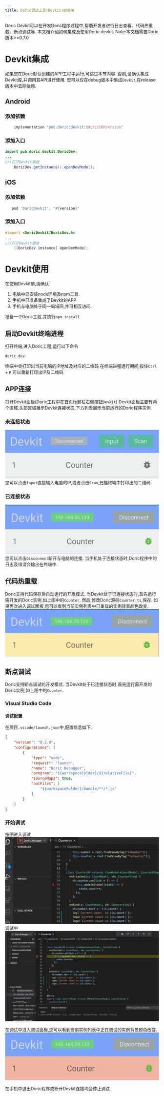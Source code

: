 ```yaml
---
title: Doric调试工具(Devkit)的使用
---
```

Doric Devkit可以在开发Doric程序过程中,帮助开发者进行日志查看、代码热重载、断点调试等.
本文档介绍如何集成及使用Doric devkit.
Note:本文档需要Doric版本>=0.7.0

# Devkit集成
如果您在Doric默认创建的APP工程中运行,可跳过本节内容.
否则,请确认集成Devkit库,并调用其API进行使用.
您可以仅在debug版本中集成`Devkit`,在release版本中去除依赖.
## Android
### 添加依赖
```groovy
    implementation "pub.doric:devkit:$doricSDKVersion"
```
### 添加入口
```java
import pub.doric.devkit.DoricDev;
...
///打开Devkit面板
    DoricDev.getInstance().openDevMode();
```
## iOS
### 添加依赖
```ruby
   pod 'DoricDevkit', "#{version}"
```
### 添加入口
```objectivec
#import <DoricDevkit/DoricDev.h>
...
///打开Devkit面板
    [[DoricDev instance] openDevMode];
```
# Devkit使用
在使用Devkit前,请确认
1. 电脑中已安装node环境及npm工具.
1. 手机中已准备集成了Devkit的APP
1. 手机与电脑处于同一局域网,并可相互访问.

准备一个Doric工程,并执行`npm install`
## 启动Devkit终端进程
打开终端,进入Doric工程,运行以下命令
```bash
doric dev
```
终端中会打印出当前电脑的IP地址及对应的二维码
在终端进程运行期间,按住`Ctrl` + `R` 可以重新打印出IP及二维码
## APP连接
打开Devkit面板(Doric工程中在首页标题栏右侧按钮`Devkit`)
Devkit面板主要有两个区域,头部区域展示Devkit连接状态,下方列表展示当前运行的Doric程序实例.
### 未连接状态
![Disconnected](../image/devkit_1.png)
您可以点击`Input`直接输入电脑的IP,或者点击`Scan`,扫描终端中打印出的二维码.
### 已连接状态
![Connected](../image/devkit_2.png)
您可以点击`Disconnect`断开与电脑的连接.
当手机处于连接状态时,Doric程序中的日志及错误会输出在终端中.
## 代码热重载
Doric支持代码保存后自动运行的开发模式.
当Devkit处于已连接状态时,首先运行需开发的Doric实例,如上图中的`Counter`.
然后,修改Doric源码`Counter.ts`,保存.
如果再次进入调试面板,您可以看到当前实例列表中已重载的实例背景颜色改变.
![Reload](../image/devkit_3.png)

## 断点调试
Doric支持断点调试的开发模式.
当Devkit处于已连接状态时,首先运行需开发的Doric实例,如上图中的`Counter`.

### Visual Studio Code

#### 调试配置
在项目`.vscode/launch.json`中,配置信息如下:
```json
{
    "version": "0.2.0",
    "configurations": [
        {
            "type": "node",
            "request": "launch",
            "name": "Doric Debugger",
            "program": "${workspaceFolder}/${relativeFile}",
            "sourceMaps": true,
            "outFiles": [
                "${workspaceFolder}/bundle/**/*.js"
            ]
        }
    ]
}
```

### 开始调试
按图进入调试
![Debug](../image/devkit_4.png)
调试中
![Debugging](../image/devkit_6.png)

在调试中进入调试面板,您可以看到当前实例列表中正在调试的实例背景颜色改变.
![Reload](../image/devkit_5.png)

在手机中退出Doric程序或断开Devkit连接均会停止调试.
